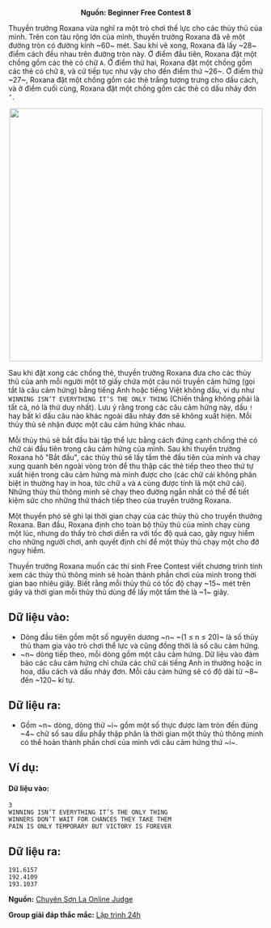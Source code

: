**<center>Nguồn: Beginner Free Contest 8</center>**

Thuyền trưởng Roxana vừa nghĩ ra một trò chơi thể lực cho các thủy thủ của mình. Trên con tàu rộng lớn của mình, thuyền trưởng Roxana đã vẽ một đường tròn có đường kính ~60~ mét. Sau khi vẽ xong, Roxana đã lấy ~28~ điểm cách đều nhau trên đường tròn này. Ở điểm đầu tiên, Roxana đặt một chồng gồm các thẻ có chữ `A`. Ở điểm thứ hai, Roxana đặt một chồng gồm các thẻ có chữ `B`, và cứ tiếp tục như vậy cho đến điểm thứ ~26~. Ở điểm thứ ~27~, Roxana đặt một chồng gồm các thẻ trắng tượng trưng cho dấu cách, và ở điểm cuối cùng, Roxana đặt một chồng gồm các thẻ có dấu nháy đơn `’`.
<center><img src="inspire.png" width=500px></center>

Sau khi đặt xong các chồng thẻ, thuyền trưởng Roxana đưa cho các thủy thủ của anh mỗi người một tờ giấy chứa một câu nói truyền cảm hứng (gọi tắt là câu cảm hứng) bằng tiếng Anh hoặc tiếng Việt không dấu, ví dụ như `WINNING ISN’T EVERYTHING IT’S THE ONLY THING` (Chiến thắng không phải là tất cả, nó là thứ duy nhất). Lưu ý rằng trong các câu cảm hứng này, dấu `!` hay bất kì dấu câu nào khác ngoài dấu nháy đơn sẽ không xuất hiện. Mỗi thủy thủ sẽ nhận được một câu cảm hứng khác nhau.

Mỗi thủy thủ sẽ bắt đầu bài tập thể lực bằng cách đứng cạnh chổng thẻ có chữ cái đầu tiên trong câu cảm hứng của mình. Sau khi thuyền trưởng Roxana hô "Bắt đầu", các thủy thủ sẽ lấy tấm thẻ đầu tiên của mình và chạy xung quanh bên ngoài vòng tròn để thu thập các thẻ tiếp theo theo thứ tự xuất hiện trong câu cảm hứng mà mình được cho (các chữ cái không phân biệt in thường hay in hoa, tức chữ `a` và `A` cùng được tính là một chữ cái). Những thủy thủ thông minh sẽ chạy theo đường ngắn nhất có thể để tiết kiệm sức cho những thử thách tiếp theo của truyền trưởng Roxana.

Một thuyền phó sẽ ghi lại thời gian chạy của các thủy thủ cho truyền thưởng Roxana. Ban đầu, Roxana định cho toàn bộ thủy thủ của mình chạy cùng một lúc, nhưng do thấy trò chơi diễn ra với tốc độ quá cao, gây nguy hiểm cho những người chơi, anh quyết định chỉ để một thủy thủ chạy một cho đỡ nguy hiểm.

Thuyền trưởng Roxana muốn các thí sinh Free Contest viết chương trình tính xem các thủy thủ thông minh sẽ hoàn thành phần chơi của mình trong thời gian bao nhiêu giây. Biết rằng mỗi thủy thủ có tốc độ chạy ~15~ mét trên giây và thời gian mỗi thủy thủ dùng để lấy một tấm thẻ là ~1~ giây.

## Dữ liệu vào:
- Dòng đầu tiên gồm một số nguyên dương ~n~ ~(1 ≤ n ≤ 20)~ là số thủy thủ tham gia vào trò chơi thể lực và cũng đồng thời là số câu cảm hứng.
- ~n~ dòng tiếp theo, mỗi dòng gồm một câu cảm hứng. Dữ liệu vào đảm bảo các câu cảm hứng chỉ chứa các chữ cái tiếng Anh in thường hoặc in hoa, dấu  cách và dấu nháy đơn. Mỗi câu cảm hứng sẽ có độ dài từ ~8~ đến ~120~ kí tự.

## Dữ liệu ra:
- Gồm ~n~ dòng, dòng thứ ~i~ gồm một số thực được làm tròn đến đúng ~4~ chữ số sau dấu phẩy thập phân là thời gian một thủy thủ thông minh có thể  hoàn thành phần chơi của mình với câu cảm hứng thứ ~i~.

## Ví dụ:
#### Dữ liệu vào:
```
3
WINNING ISN’T EVERYTHING IT’S THE ONLY THING
WINNERS DON’T WAIT FOR CHANCES THEY TAKE THEM
PAIN IS ONLY TEMPORARY BUT VICTORY IS FOREVER
```

## Dữ liệu ra:
```
191.6157
192.4109
193.1037
```
**Nguồn:** [Chuyên Sơn La Online Judge](http://csloj.ddns.net/)

**Group giải đáp thắc mắc:** [Lập trình 24h](https://www.facebook.com/groups/1386904321519984)